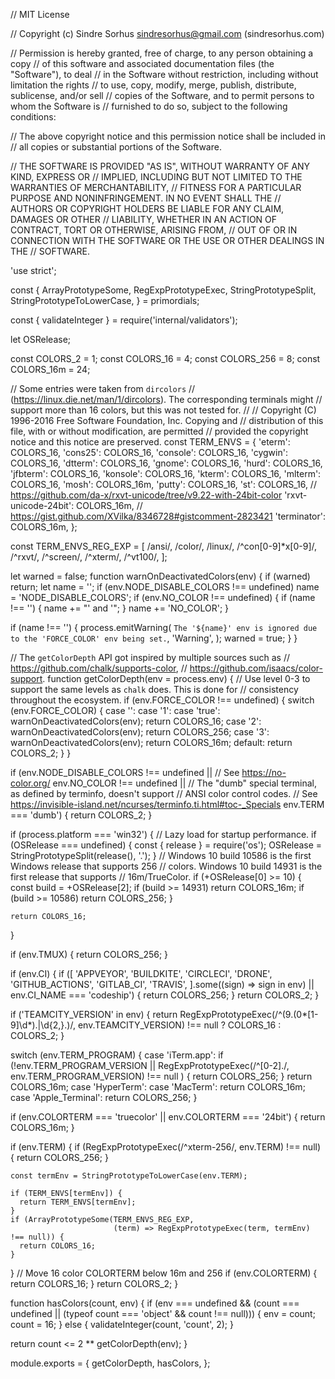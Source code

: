 // MIT License

// Copyright (c) Sindre Sorhus <sindresorhus@gmail.com> (sindresorhus.com)

// Permission is hereby granted, free of charge, to any person obtaining a copy
// of this software and associated documentation files (the "Software"), to deal
// in the Software without restriction, including without limitation the rights
// to use, copy, modify, merge, publish, distribute, sublicense, and/or sell
// copies of the Software, and to permit persons to whom the Software is
// furnished to do so, subject to the following conditions:

// The above copyright notice and this permission notice shall be included in
// all copies or substantial portions of the Software.

// THE SOFTWARE IS PROVIDED "AS IS", WITHOUT WARRANTY OF ANY KIND, EXPRESS OR
// IMPLIED, INCLUDING BUT NOT LIMITED TO THE WARRANTIES OF MERCHANTABILITY,
// FITNESS FOR A PARTICULAR PURPOSE AND NONINFRINGEMENT. IN NO EVENT SHALL THE
// AUTHORS OR COPYRIGHT HOLDERS BE LIABLE FOR ANY CLAIM, DAMAGES OR OTHER
// LIABILITY, WHETHER IN AN ACTION OF CONTRACT, TORT OR OTHERWISE, ARISING FROM,
// OUT OF OR IN CONNECTION WITH THE SOFTWARE OR THE USE OR OTHER DEALINGS IN THE
// SOFTWARE.

'use strict';

const {
  ArrayPrototypeSome,
  RegExpPrototypeExec,
  StringPrototypeSplit,
  StringPrototypeToLowerCase,
} = primordials;

const { validateInteger } = require('internal/validators');

let OSRelease;

const COLORS_2 = 1;
const COLORS_16 = 4;
const COLORS_256 = 8;
const COLORS_16m = 24;

// Some entries were taken from `dircolors`
// (https://linux.die.net/man/1/dircolors). The corresponding terminals might
// support more than 16 colors, but this was not tested for.
//
// Copyright (C) 1996-2016 Free Software Foundation, Inc. Copying and
// distribution of this file, with or without modification, are permitted
// provided the copyright notice and this notice are preserved.
const TERM_ENVS = {
  'eterm': COLORS_16,
  'cons25': COLORS_16,
  'console': COLORS_16,
  'cygwin': COLORS_16,
  'dtterm': COLORS_16,
  'gnome': COLORS_16,
  'hurd': COLORS_16,
  'jfbterm': COLORS_16,
  'konsole': COLORS_16,
  'kterm': COLORS_16,
  'mlterm': COLORS_16,
  'mosh': COLORS_16m,
  'putty': COLORS_16,
  'st': COLORS_16,
  // https://github.com/da-x/rxvt-unicode/tree/v9.22-with-24bit-color
  'rxvt-unicode-24bit': COLORS_16m,
  // https://gist.github.com/XVilka/8346728#gistcomment-2823421
  'terminator': COLORS_16m,
};

const TERM_ENVS_REG_EXP = [
  /ansi/,
  /color/,
  /linux/,
  /^con[0-9]*x[0-9]/,
  /^rxvt/,
  /^screen/,
  /^xterm/,
  /^vt100/,
];

let warned = false;
function warnOnDeactivatedColors(env) {
  if (warned)
    return;
  let name = '';
  if (env.NODE_DISABLE_COLORS !== undefined)
    name = 'NODE_DISABLE_COLORS';
  if (env.NO_COLOR !== undefined) {
    if (name !== '') {
      name += "' and '";
    }
    name += 'NO_COLOR';
  }

  if (name !== '') {
    process.emitWarning(
      `The '${name}' env is ignored due to the 'FORCE_COLOR' env being set.`,
      'Warning',
    );
    warned = true;
  }
}

// The `getColorDepth` API got inspired by multiple sources such as
// https://github.com/chalk/supports-color,
// https://github.com/isaacs/color-support.
function getColorDepth(env = process.env) {
  // Use level 0-3 to support the same levels as `chalk` does. This is done for
  // consistency throughout the ecosystem.
  if (env.FORCE_COLOR !== undefined) {
    switch (env.FORCE_COLOR) {
      case '':
      case '1':
      case 'true':
        warnOnDeactivatedColors(env);
        return COLORS_16;
      case '2':
        warnOnDeactivatedColors(env);
        return COLORS_256;
      case '3':
        warnOnDeactivatedColors(env);
        return COLORS_16m;
      default:
        return COLORS_2;
    }
  }

  if (env.NODE_DISABLE_COLORS !== undefined ||
      // See https://no-color.org/
      env.NO_COLOR !== undefined ||
      // The "dumb" special terminal, as defined by terminfo, doesn't support
      // ANSI color control codes.
      // See https://invisible-island.net/ncurses/terminfo.ti.html#toc-_Specials
      env.TERM === 'dumb') {
    return COLORS_2;
  }

  if (process.platform === 'win32') {
    // Lazy load for startup performance.
    if (OSRelease === undefined) {
      const { release } = require('os');
      OSRelease = StringPrototypeSplit(release(), '.');
    }
    // Windows 10 build 10586 is the first Windows release that supports 256
    // colors. Windows 10 build 14931 is the first release that supports
    // 16m/TrueColor.
    if (+OSRelease[0] >= 10) {
      const build = +OSRelease[2];
      if (build >= 14931)
        return COLORS_16m;
      if (build >= 10586)
        return COLORS_256;
    }

    return COLORS_16;
  }

  if (env.TMUX) {
    return COLORS_256;
  }

  if (env.CI) {
    if ([
      'APPVEYOR',
      'BUILDKITE',
      'CIRCLECI',
      'DRONE',
      'GITHUB_ACTIONS',
      'GITLAB_CI',
      'TRAVIS',
    ].some((sign) => sign in env) || env.CI_NAME === 'codeship') {
      return COLORS_256;
    }
    return COLORS_2;
  }

  if ('TEAMCITY_VERSION' in env) {
    return RegExpPrototypeExec(/^(9\.(0*[1-9]\d*)\.|\d{2,}\.)/, env.TEAMCITY_VERSION) !== null ?
      COLORS_16 : COLORS_2;
  }

  switch (env.TERM_PROGRAM) {
    case 'iTerm.app':
      if (!env.TERM_PROGRAM_VERSION ||
        RegExpPrototypeExec(/^[0-2]\./, env.TERM_PROGRAM_VERSION) !== null
      ) {
        return COLORS_256;
      }
      return COLORS_16m;
    case 'HyperTerm':
    case 'MacTerm':
      return COLORS_16m;
    case 'Apple_Terminal':
      return COLORS_256;
  }

  if (env.COLORTERM === 'truecolor' || env.COLORTERM === '24bit') {
    return COLORS_16m;
  }

  if (env.TERM) {
    if (RegExpPrototypeExec(/^xterm-256/, env.TERM) !== null) {
      return COLORS_256;
    }

    const termEnv = StringPrototypeToLowerCase(env.TERM);

    if (TERM_ENVS[termEnv]) {
      return TERM_ENVS[termEnv];
    }
    if (ArrayPrototypeSome(TERM_ENVS_REG_EXP,
                           (term) => RegExpPrototypeExec(term, termEnv) !== null)) {
      return COLORS_16;
    }
  }
  // Move 16 color COLORTERM below 16m and 256
  if (env.COLORTERM) {
    return COLORS_16;
  }
  return COLORS_2;
}

function hasColors(count, env) {
  if (env === undefined &&
      (count === undefined || (typeof count === 'object' && count !== null))) {
    env = count;
    count = 16;
  } else {
    validateInteger(count, 'count', 2);
  }

  return count <= 2 ** getColorDepth(env);
}

module.exports = {
  getColorDepth,
  hasColors,
};